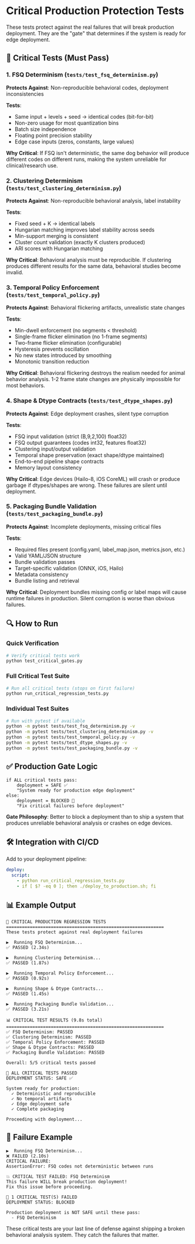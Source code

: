 # Critical Production Protection Tests

These tests protect against the real failures that will break production deployment. They are the "gate" that determines if the system is ready for edge deployment.

## 🚨 Critical Tests (Must Pass)

### 1. **FSQ Determinism** (`tests/test_fsq_determinism.py`)
**Protects Against**: Non-reproducible behavioral codes, deployment inconsistencies

**Tests**:
- Same input + levels + seed → identical codes (bit-for-bit)  
- Non-zero usage for most quantization bins
- Batch size independence
- Floating point precision stability
- Edge case inputs (zeros, constants, large values)

**Why Critical**: If FSQ isn't deterministic, the same dog behavior will produce different codes on different runs, making the system unreliable for clinical/research use.

### 2. **Clustering Determinism** (`tests/test_clustering_determinism.py`) 
**Protects Against**: Non-reproducible behavioral analysis, label instability

**Tests**:
- Fixed seed + K → identical labels
- Hungarian matching improves label stability across seeds
- Min-support merging is consistent
- Cluster count validation (exactly K clusters produced)
- ARI scores with Hungarian matching

**Why Critical**: Behavioral analysis must be reproducible. If clustering produces different results for the same data, behavioral studies become invalid.

### 3. **Temporal Policy Enforcement** (`tests/test_temporal_policy.py`)
**Protects Against**: Behavioral flickering artifacts, unrealistic state changes

**Tests**:
- Min-dwell enforcement (no segments < threshold)
- Single-frame flicker elimination (no 1-frame segments)  
- Two-frame flicker elimination (configurable)
- Hysteresis prevents oscillation
- No new states introduced by smoothing
- Monotonic transition reduction

**Why Critical**: Behavioral flickering destroys the realism needed for animal behavior analysis. 1-2 frame state changes are physically impossible for most behaviors.

### 4. **Shape & Dtype Contracts** (`tests/test_dtype_shapes.py`)
**Protects Against**: Edge deployment crashes, silent type corruption

**Tests**:
- FSQ input validation (strict (B,9,2,100) float32)
- FSQ output guarantees (codes int32, features float32)
- Clustering input/output validation
- Temporal shape preservation (exact shape/dtype maintained)
- End-to-end pipeline shape contracts
- Memory layout consistency

**Why Critical**: Edge devices (Hailo-8, iOS CoreML) will crash or produce garbage if dtypes/shapes are wrong. These failures are silent until deployment.

### 5. **Packaging Bundle Validation** (`tests/test_packaging_bundle.py`)
**Protects Against**: Incomplete deployments, missing critical files

**Tests**:
- Required files present (config.yaml, label_map.json, metrics.json, etc.)
- Valid YAML/JSON structure
- Bundle validation passes
- Target-specific validation (ONNX, iOS, Hailo)
- Metadata consistency
- Bundle listing and retrieval

**Why Critical**: Deployment bundles missing config or label maps will cause runtime failures in production. Silent corruption is worse than obvious failures.

## 🔍 How to Run

### Quick Verification
```bash
# Verify critical tests work
python test_critical_gates.py
```

### Full Critical Test Suite
```bash
# Run all critical tests (stops on first failure)
python run_critical_regression_tests.py
```

### Individual Test Suites
```bash
# Run with pytest if available
python -m pytest tests/test_fsq_determinism.py -v
python -m pytest tests/test_clustering_determinism.py -v
python -m pytest tests/test_temporal_policy.py -v
python -m pytest tests/test_dtype_shapes.py -v
python -m pytest tests/test_packaging_bundle.py -v
```

## ✅ Production Gate Logic

```
if ALL critical tests pass:
    deployment = SAFE ✅
    "System ready for production edge deployment"
else:
    deployment = BLOCKED 🚨  
    "Fix critical failures before deployment"
```

**Gate Philosophy**: Better to block a deployment than to ship a system that produces unreliable behavioral analysis or crashes on edge devices.

## 🛠️ Integration with CI/CD

Add to your deployment pipeline:

```yaml
deploy:
  script:
    - python run_critical_regression_tests.py
    - if [ $? -eq 0 ]; then ./deploy_to_production.sh; fi
```

## 📊 Example Output

```
🎯 CRITICAL PRODUCTION REGRESSION TESTS
============================================================
These tests protect against real deployment failures

▶️  Running FSQ Determinism...
✅ PASSED (2.34s)

▶️  Running Clustering Determinism...
✅ PASSED (1.87s)

▶️  Running Temporal Policy Enforcement...
✅ PASSED (0.92s)

▶️  Running Shape & Dtype Contracts...
✅ PASSED (1.45s)

▶️  Running Packaging Bundle Validation...
✅ PASSED (3.21s)

📊 CRITICAL TEST RESULTS (9.8s total)
============================================================
✅ FSQ Determinism: PASSED
✅ Clustering Determinism: PASSED
✅ Temporal Policy Enforcement: PASSED
✅ Shape & Dtype Contracts: PASSED
✅ Packaging Bundle Validation: PASSED

Overall: 5/5 critical tests passed

🎉 ALL CRITICAL TESTS PASSED
DEPLOYMENT STATUS: SAFE ✅

System ready for production:
  ✓ Deterministic and reproducible
  ✓ No temporal artifacts
  ✓ Edge deployment safe
  ✓ Complete packaging

Proceeding with deployment...
```

## 🚨 Failure Example

```
▶️  Running FSQ Determinism...
❌ FAILED (2.10s)
CRITICAL FAILURE:
AssertionError: FSQ codes not deterministic between runs

💥 CRITICAL TEST FAILED: FSQ Determinism
This failure WILL break production deployment!
Fix this issue before proceeding.

🚨 1 CRITICAL TEST(S) FAILED
DEPLOYMENT STATUS: BLOCKED

Production deployment is NOT SAFE until these pass:
  - FSQ Determinism
```

These critical tests are your last line of defense against shipping a broken behavioral analysis system. They catch the failures that matter.